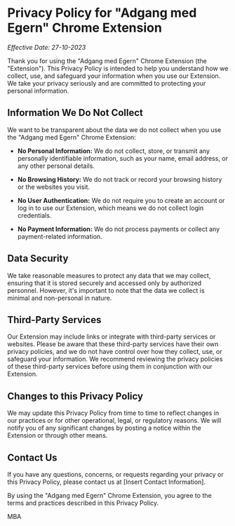 # Privacy Policy for "Adgang med Egern" Chrome Extension

*Effective Date: 27-10-2023*

Thank you for using the "Adgang med Egern" Chrome Extension (the "Extension"). This Privacy Policy is intended to help you understand how we collect, use, and safeguard your information when you use our Extension. We take your privacy seriously and are committed to protecting your personal information.

## Information We Do Not Collect

We want to be transparent about the data we do not collect when you use the "Adgang med Egern" Chrome Extension:

- **No Personal Information:** We do not collect, store, or transmit any personally identifiable information, such as your name, email address, or any other personal details.

- **No Browsing History:** We do not track or record your browsing history or the websites you visit.

- **No User Authentication:** We do not require you to create an account or log in to use our Extension, which means we do not collect login credentials.

- **No Payment Information:** We do not process payments or collect any payment-related information.

## Data Security

We take reasonable measures to protect any data that we may collect, ensuring that it is stored securely and accessed only by authorized personnel. However, it's important to note that the data we collect is minimal and non-personal in nature.

## Third-Party Services

Our Extension may include links or integrate with third-party services or websites. Please be aware that these third-party services have their own privacy policies, and we do not have control over how they collect, use, or safeguard your information. We recommend reviewing the privacy policies of these third-party services before using them in conjunction with our Extension.

## Changes to this Privacy Policy

We may update this Privacy Policy from time to time to reflect changes in our practices or for other operational, legal, or regulatory reasons. We will notify you of any significant changes by posting a notice within the Extension or through other means.

## Contact Us

If you have any questions, concerns, or requests regarding your privacy or this Privacy Policy, please contact us at [Insert Contact Information].

By using the "Adgang med Egern" Chrome Extension, you agree to the terms and practices described in this Privacy Policy.

MBA

